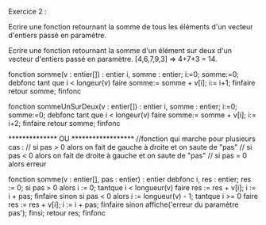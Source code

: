 Exercice 2 : 

Ecrire une fonction retournant la somme de tous les éléments d'un vecteur d'entiers passé en paramètre. 

Ecrire une fonction retournant la somme d'un élément sur deux d'un vecteur d'entiers passé en paramètre. 
[4,6,7,9,3] => 4+7+3 = 14.

fonction somme(v : entier[]) : entier
i, somme : entier; 
i:=0;
somme:=0;
debfonc
	tant que i < longeur(v) faire 
		somme:= somme + v[i]; 
		i:= i+1;
	finfaire
	retour somme;
finfonc


fonction sommeUnSurDeux(v : entier[]) : entier
i, somme : entier; 
i:=0;
somme:=0;
debfonc
	tant que i < longeur(v) faire 
		somme:= somme + v[i];
		i:= i+2;
	finfaire
	retour somme;
finfonc

************** OU ******************
//fonction qui marche pour plusieurs cas : 
// 	si pas > 0 alors on fait de gauche à droite et on saute de "pas"
//	si pas < 0 alors on fait de droite à gauche et on saute de "pas"
//  si pas = 0 alors erreur

fonction somme(v : entier[], pas : entier) : entier 
debfonc
	i, res : entier;
	res := 0;
	si pas > 0 alors
		i := 0;
		tantque i < longueur(v) faire
			res := res + v[i];
			i := i + pas;
		finfaire
	sinon si pas < 0 alors
		i := longueur(v) - 1;
		tantque i >= 0 faire
			res := res + v[i];
			i := i + pas; 
		finfaire
	sinon
		affiche('erreur du paramètre pas');
	finsi;
	retour res;
finfonc